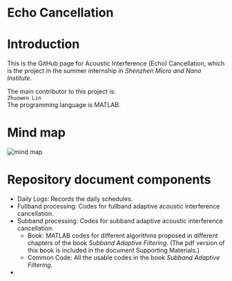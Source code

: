 Echo Cancellation
======

# Introduction
This is the GitHub page for Acoustic Interference (Echo) Cancellation, which is the project in the summer internship in *Shenzhen Micro and Nano Institute*.<br>

The main contributor to this project is:<br>
`Zhuowen Lin`<br>
The programming language is MATLAB. 

# Mind map
![mind map](https://raw.githubusercontent.com/CharlesThaCat/acoustic-interference-cancellation/master/Adaptive%20Interference%20Cancellation%20mind%20map.jpg)

# Repository document components
* Daily Logs: Records the daily schedules.
* Fullband processing: Codes for fullband adaptive acoustic interference cancellation.
* Subband processing: Codes for subband adaptive acoustic interference cancellation.
    * Book: MATLAB codes for different algorithms proposed in different chapters of the book *Subband Adaptive Filtering*. (The pdf version of this book is included in the document Supporting Materials.)
    * Common Code: All the usable codes in the book *Subband Adaptive Filtering*. 
* 
